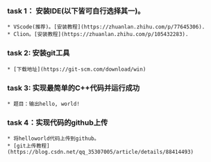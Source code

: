 ### task 1： 安装IDE(以下皆可自行选择其一)。
    * VScode(推荐)。[安装教程](https://zhuanlan.zhihu.com/p/77645306).
    * Clion。[安装教程](https://zhuanlan.zhihu.com/p/105432283).
    
### task 2: 安装git工具
    * [下载地址](https://git-scm.com/download/win)

### task 3: 实现最简单的C++代码并运行成功
    * 题目：输出hello, world!
    
### task 4：实现代码的github上传
    * 将helloworld代码上传到github。
    * [git上传教程](https://blog.csdn.net/qq_35307005/article/details/88414493)
